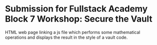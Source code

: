 # Submission for Fullstack Academy Block 7 Workshop: Secure the Vault
HTML web page linking a js file which performs some mathematical operations and displays the result in the style of a vault code.